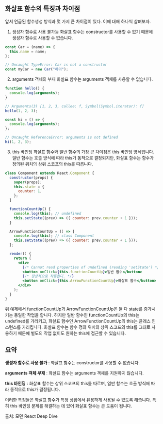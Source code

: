 ## 화살표 함수의 특징과 차이점

앞서 언급된 함수생성 방식과 몇 가지 큰 차이점이 있다. 이에 대해 하나씩 살펴보자.

1. 생성자 함수로 사용 불가능
   화살표 함수는 constructor를 사용할 수 없기 때문에 생성자 함수로 사용할 수 없습니다.

```jsx
const Car = (name) => {
  this.name = name;
};

// Uncaught TypeError: Car is not a constructor
const myCar = new Car("하이");
```

2. arguments 객체의 부재
   화살표 함수는 arguments 객체를 사용할 수 없습니다.

```jsx
function hello() {
  console.log(arguments);
}

// Arguments(3) [1, 2, 3, callee: f, Symbol(Symbol.iterator): f]
hello(1, 2, 3);

const hi = () => {
  console.log(arguments);
};

// Uncaught ReferenceError: arguments is not defined
hi(1, 2, 3);
```

3. this 바인딩
   화살표 함수와 일반 함수의 가장 큰 차이점은 this 바인딩 방식입니다. 일반 함수는 호출 방식에 따라 this가 동적으로 결정되지만, 화살표 함수는 함수가 정의된 위치의 상위 스코프의 this를 따릅니다.

```jsx
class Component extends React.Component {
  constructor(props) {
    super(props);
    this.state = {
      counter: 1,
    };
  }

  functionCountUp() {
    console.log(this); // undefined
    this.setState((prev) => ({ counter: prev.counter + 1 }));
  }

  ArrowFunctionCountUp = () => {
    console.log(this); // class Component
    this.setState((prev) => ({ counter: prev.counter + 1 }));
  };

  render() {
    return (
      <div>
        {/* Cannot read properties of undefined (reading 'setState') */}
        <button onClick={this.functionCountUp}>일반 함수</button>
        {/* 정상적으로 작동한다. */}
        <button onClick={this.ArrowFunctionCountUp}>화살표 함수</button>
      </div>
    );
  }
}
```

위 예제에서 functionCountUp과 ArrowFunctionCountUp은 둘 다 state를 증가시키는 동일한 작업을 합니다. 하지만 일반 함수인 functionCountUp의 this는 undefined를 가리키고, 화살표 함수인 ArrowFunctionCountUp의 this는 클래스 인스턴스를 가리킵니다. 화살표 함수는 함수 정의 위치의 상위 스코프의 this를 그대로 사용하기 때문에 별도의 작업 없이도 원하는 this에 접근할 수 있습니다.

## 요약

**생성자 함수로 사용 불가** : 화살표 함수는 constructor를 사용할 수 없습니다.

**arguments 객체 부재** : 화살표 함수는 arguments 객체를 지원하지 않습니다.

**this 바인딩** : 화살표 함수는 상위 스코프의 this를 따르며, 일반 함수는 호출 방식에 따라 동적으로 this가 결정됩니다.

이러한 특징들은 화살표 함수가 특정 상황에서 유용하게 사용될 수 있도록 해줍니다. 특히 this 바인딩 문제를 해결하는 데 있어 화살표 함수는 큰 도움이 됩니다.

출처: 모던 React Deep Dive
